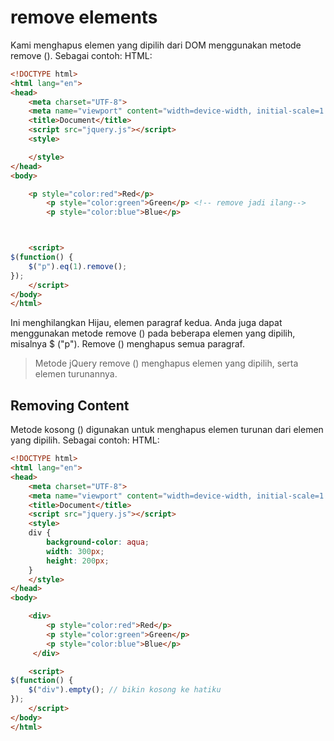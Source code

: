 # remove elements

Kami menghapus elemen yang dipilih dari DOM menggunakan metode remove (). Sebagai contoh:
HTML:

```html
<!DOCTYPE html>
<html lang="en">
<head>
    <meta charset="UTF-8">
    <meta name="viewport" content="width=device-width, initial-scale=1.0">
    <title>Document</title>
    <script src="jquery.js"></script>
    <style>

    </style>
</head>
<body>

    <p style="color:red">Red</p>
        <p style="color:green">Green</p> <!-- remove jadi ilang-->
        <p style="color:blue">Blue</p>



    <script>
$(function() {
    $("p").eq(1).remove();
});
    </script>
</body>
</html>
```

Ini menghilangkan Hijau, elemen paragraf kedua.
Anda juga dapat menggunakan metode remove () pada beberapa elemen yang dipilih, misalnya $ ("p"). Remove () menghapus semua paragraf.

> Metode jQuery remove () menghapus elemen yang dipilih, serta elemen turunannya.

## Removing Content


Metode kosong () digunakan untuk menghapus elemen turunan dari elemen yang dipilih. Sebagai contoh:
HTML:

```html
<!DOCTYPE html>
<html lang="en">
<head>
    <meta charset="UTF-8">
    <meta name="viewport" content="width=device-width, initial-scale=1.0">
    <title>Document</title>
    <script src="jquery.js"></script>
    <style>
    div {
        background-color: aqua;
        width: 300px;
        height: 200px;
    }
    </style>
</head>
<body>

    <div>
        <p style="color:red">Red</p>
        <p style="color:green">Green</p>
        <p style="color:blue">Blue</p>
     </div>

    <script>
$(function() {
    $("div").empty(); // bikin kosong ke hatiku
});
    </script>
</body>
</html>
```

